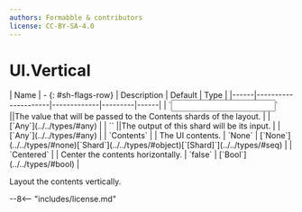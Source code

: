 ```yaml
---
authors: Formabble & contributors
license: CC-BY-SA-4.0
---
```



# UI.Vertical

<div class="sh-parameters" markdown="1">
| Name | - {: #sh-flags-row} | Description | Default | Type |
|------|---------------------|-------------|---------|------|
| `<input>` ||The value that will be passed to the Contents shards of the layout. | | [`Any`](../../types/#any) |
| `<output>` ||The output of this shard will be its input. | | [`Any`](../../types/#any) |
| `Contents` |  | The UI contents. | `None` | [`None`](../../types/#none)[`Shard`](../../types/#object)[`[Shard]`](../../types/#seq) |
| `Centered` |  | Center the contents horizontally. | `false` | [`Bool`](../../types/#bool) |

</div>

Layout the contents vertically.

--8<-- "includes/license.md"

